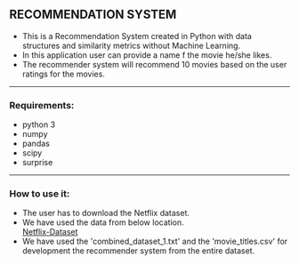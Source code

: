 ## RECOMMENDATION SYSTEM
-  This is a Recommendation System created in Python with data structures and similarity metrics without Machine Learning.
-  In this application user can provide a name f the movie he/she likes.
-  The recommender system will recommend 10 movies based on the user ratings for the movies.

***

### Requirements:
- python 3
- numpy
- pandas
- scipy
- surprise

***

### How to use it:

-  The user has to download the Netflix dataset.
-  We have used the data from below location.\
   [Netflix-Dataset](https://www.kaggle.com/datasets/netflix-inc/netflix-prize-data?resource=download)
-  We have used the 'combined_dataset_1.txt' and the 'movie_titles.csv' for development the recommender system from the entire dataset.